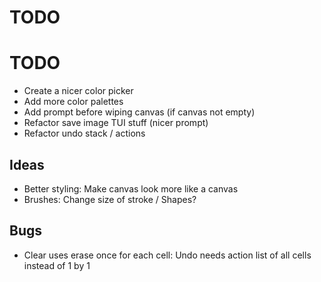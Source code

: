 # TODO

# TODO
- Create a nicer color picker
- Add more color palettes
- Add prompt before wiping canvas (if canvas not empty)
- Refactor save image TUI stuff (nicer prompt)
- Refactor undo stack / actions

## Ideas

- Better styling: Make canvas look more like a canvas
- Brushes: Change size of stroke / Shapes?

## Bugs

- Clear uses erase once for each cell: Undo needs action list of all cells instead of 1 by 1
